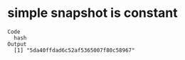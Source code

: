 # simple snapshot is constant

    Code
      hash
    Output
      [1] "5da40ffdad6c52af5365007f80c58967"


